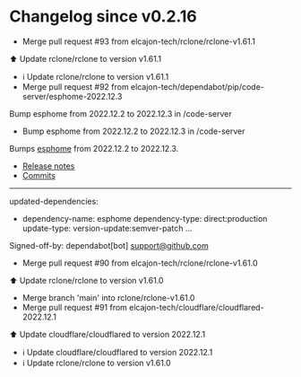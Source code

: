 # Changelog since v0.2.16
- Merge pull request #93 from elcajon-tech/rclone/rclone-v1.61.1

⬆️ Update rclone/rclone to version v1.61.1 
- ℹ️ Update rclone/rclone to version v1.61.1 
- Merge pull request #92 from elcajon-tech/dependabot/pip/code-server/esphome-2022.12.3

Bump esphome from 2022.12.2 to 2022.12.3 in /code-server 
- Bump esphome from 2022.12.2 to 2022.12.3 in /code-server

Bumps [esphome](https://github.com/esphome/esphome) from 2022.12.2 to 2022.12.3.
- [Release notes](https://github.com/esphome/esphome/releases)
- [Commits](https://github.com/esphome/esphome/compare/2022.12.2...2022.12.3)

---
updated-dependencies:
- dependency-name: esphome
  dependency-type: direct:production
  update-type: version-update:semver-patch
...

Signed-off-by: dependabot[bot] <support@github.com> 
- Merge pull request #90 from elcajon-tech/rclone/rclone-v1.61.0

⬆️ Update rclone/rclone to version v1.61.0 
- Merge branch 'main' into rclone/rclone-v1.61.0 
- Merge pull request #91 from elcajon-tech/cloudflare/cloudflared-2022.12.1

⬆️ Update cloudflare/cloudflared to version 2022.12.1 
- ℹ️ Update cloudflare/cloudflared to version 2022.12.1 
- ℹ️ Update rclone/rclone to version v1.61.0 

